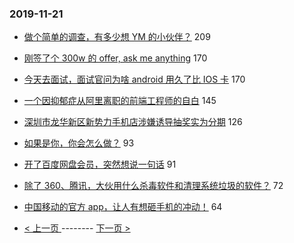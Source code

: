 ### 2019-11-21 
- [做个简单的调查，有多少想 YM 的小伙伴？](https://www.v2ex.com/t/621621) 209
- [刚签了个 300w 的 offer, ask me anything](https://www.v2ex.com/t/621654) 170
- [今天去面试，面试官问为啥 android 用久了比 IOS 卡](https://www.v2ex.com/t/621694) 170
- [一个因抑郁症从阿里离职的前端工程师的自白](https://www.v2ex.com/t/621566) 145
- [深圳市龙华新区新势力手机店涉嫌诱导抽奖实为分期](https://www.v2ex.com/t/621524) 126
- [如果是你，你会怎么做？](https://www.v2ex.com/t/621592) 93
- [开了百度网盘会员，突然想说一句话](https://www.v2ex.com/t/621590) 91
- [除了 360、腾讯，大伙用什么杀毒软件和清理系统垃圾的软件？](https://www.v2ex.com/t/621650) 72
- [中国移动的官方 app，让人有想砸手机的冲动！](https://www.v2ex.com/t/621575) 64 

- [ < 上一页 ](https://github.com/able8/v2ex-hot-record/blob/master/2019-11-20.md) -------- [ 下一页 > ](https://github.com/able8/v2ex-hot-record/blob/master/2019-11-22.md)